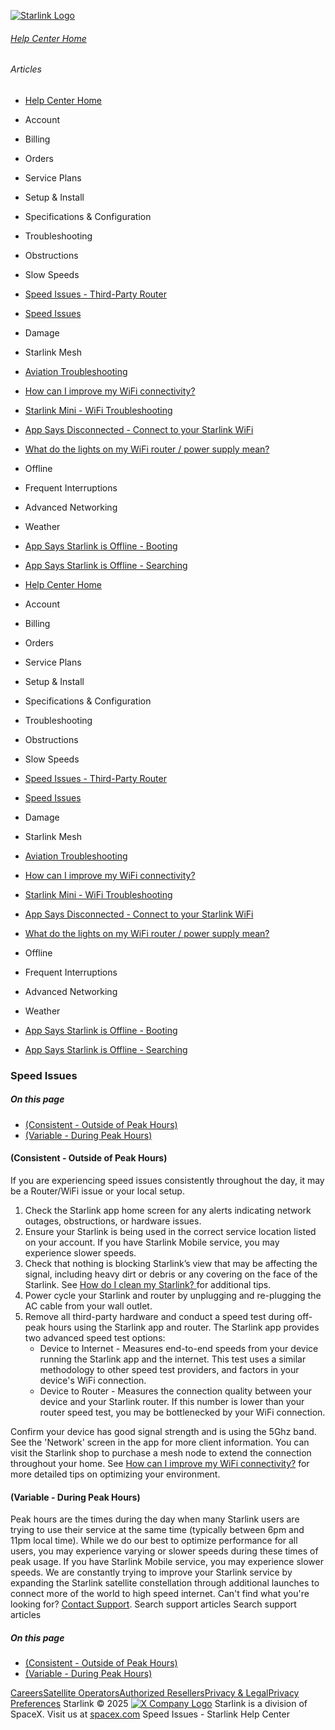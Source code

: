 [![Starlink Logo](https://www.starlink.com/_next/image?url=%2Fassets%2Fimages%2Flogo%2Flogo_white.png&w=3840&q=75)](https://www.starlink.com/support/article/<https:/www.starlink.com/>)
###### [Help Center Home](https://www.starlink.com/support/article/</support>)
###### Articles
  * [Help Center Home](https://www.starlink.com/support/article/</support>)
  * Account
  * Billing
  * Orders
  * Service Plans
  * Setup & Install
  * Specifications & Configuration
  * Troubleshooting
  * Obstructions
  * Slow Speeds
  * [Speed Issues - Third-Party Router](https://www.starlink.com/support/article/</support/article/ffb7b3ee-2a20-c0e0-4c60-003c8470e80d>)
  * [Speed Issues](https://www.starlink.com/support/article/</support/article/b0db3f4b-bde5-156d-240d-ffd343f8f88d>)
  * Damage
  * Starlink Mesh
  * [Aviation Troubleshooting](https://www.starlink.com/support/article/</support/article/80aaef2a-8796-c8bc-b30a-5003aa217b84>)
  * [How can I improve my WiFi connectivity?](https://www.starlink.com/support/article/</support/article/f28de520-ef3f-138d-9f69-7f1b37433f1e>)
  * [Starlink Mini - WiFi Troubleshooting](https://www.starlink.com/support/article/</support/article/acb3bee4-53d9-2f4f-ca45-c21db163543c>)
  * [App Says Disconnected - Connect to your Starlink WiFi](https://www.starlink.com/support/article/</support/article/8c2013d8-844d-75bc-ed2b-2d696a5834ed>)
  * [What do the lights on my WiFi router / power supply mean?](https://www.starlink.com/support/article/</support/article/26a1c6cf-eb8a-c7b1-4784-7e0eaf597cdb>)
  * Offline
  * Frequent Interruptions
  * Advanced Networking
  * Weather
  * [App Says Starlink is Offline - Booting](https://www.starlink.com/support/article/</support/article/718b444d-e8c2-eeee-c214-beecc96e44ae>)
  * [App Says Starlink is Offline - Searching](https://www.starlink.com/support/article/</support/article/8dd04f1b-f7b3-882c-3827-a660c5fe48c7>)


  * [Help Center Home](https://www.starlink.com/support/article/</support>)
  * Account
  * Billing
  * Orders
  * Service Plans
  * Setup & Install
  * Specifications & Configuration
  * Troubleshooting
  * Obstructions
  * Slow Speeds
  * [Speed Issues - Third-Party Router](https://www.starlink.com/support/article/</support/article/ffb7b3ee-2a20-c0e0-4c60-003c8470e80d>)
  * [Speed Issues](https://www.starlink.com/support/article/</support/article/b0db3f4b-bde5-156d-240d-ffd343f8f88d>)
  * Damage
  * Starlink Mesh
  * [Aviation Troubleshooting](https://www.starlink.com/support/article/</support/article/80aaef2a-8796-c8bc-b30a-5003aa217b84>)
  * [How can I improve my WiFi connectivity?](https://www.starlink.com/support/article/</support/article/f28de520-ef3f-138d-9f69-7f1b37433f1e>)
  * [Starlink Mini - WiFi Troubleshooting](https://www.starlink.com/support/article/</support/article/acb3bee4-53d9-2f4f-ca45-c21db163543c>)
  * [App Says Disconnected - Connect to your Starlink WiFi](https://www.starlink.com/support/article/</support/article/8c2013d8-844d-75bc-ed2b-2d696a5834ed>)
  * [What do the lights on my WiFi router / power supply mean?](https://www.starlink.com/support/article/</support/article/26a1c6cf-eb8a-c7b1-4784-7e0eaf597cdb>)
  * Offline
  * Frequent Interruptions
  * Advanced Networking
  * Weather
  * [App Says Starlink is Offline - Booting](https://www.starlink.com/support/article/</support/article/718b444d-e8c2-eeee-c214-beecc96e44ae>)
  * [App Says Starlink is Offline - Searching](https://www.starlink.com/support/article/</support/article/8dd04f1b-f7b3-882c-3827-a660c5fe48c7>)


### Speed Issues
##### On this page
  * [(Consistent - Outside of Peak Hours)](https://www.starlink.com/support/article/<#consistent-outside-of-peak-hours>)
  * [(Variable - During Peak Hours)](https://www.starlink.com/support/article/<#variable-during-peak-hours>)


#### (Consistent - Outside of Peak Hours)
If you are experiencing speed issues consistently throughout the day, it may be a Router/WiFi issue or your local setup.
  1. Check the Starlink app home screen for any alerts indicating network outages, obstructions, or hardware issues.
  2. Ensure your Starlink is being used in the correct service location listed on your account. If you have Starlink Mobile service, you may experience slower speeds. 
  3. Check that nothing is blocking Starlink’s view that may be affecting the signal, including heavy dirt or debris or any covering on the face of the Starlink. See [How do I clean my Starlink? ](https://www.starlink.com/support/article/<https:/support.starlink.com/?topic=587a41e0-9ab4-85ae-0aec-c3f163863436>)for additional tips.
  4. Power cycle your Starlink and router by unplugging and re-plugging the AC cable from your wall outlet.
  5. Remove all third-party hardware and conduct a speed test during off-peak hours using the Starlink app and router. The Starlink app provides two advanced speed test options:
     * Device to Internet - Measures end-to-end speeds from your device running the Starlink app and the internet. This test uses a similar methodology to other speed test providers, and factors in your device's WiFi connection.
     * Device to Router - Measures the connection quality between your device and your Starlink router. If this number is lower than your router speed test, you may be bottlenecked by your WiFi connection.


Confirm your device has good signal strength and is using the 5Ghz band. See the 'Network' screen in the app for more client information. You can visit the Starlink shop to purchase a mesh node to extend the connection throughout your home. See [How can I improve my WiFi connectivity?](https://www.starlink.com/support/article/<https:/support.starlink.com/?topic=f28de520-ef3f-138d-9f69-7f1b37433f1e>) for more detailed tips on optimizing your environment.
​ 
#### (Variable - During Peak Hours)
Peak hours are the times during the day when many Starlink users are trying to use their service at the same time (typically between 6pm and 11pm local time). While we do our best to optimize performance for all users, you may experience varying or slower speeds during these times of peak usage. If you have Starlink Mobile service, you may experience slower speeds.
We are constantly trying to improve your Starlink service by expanding the Starlink satellite constellation through additional launches to connect more of the world to high speed internet.
Can't find what you're looking for? [Contact Support](https://www.starlink.com/support/article/</support/tickets?sourceType=web_article_help_center&sourceValue=b0db3f4b-bde5-156d-240d-ffd343f8f88d>).
Search support articles
Search support articles
##### On this page
  * [(Consistent - Outside of Peak Hours)](https://www.starlink.com/support/article/<#consistent-outside-of-peak-hours>)
  * [(Variable - During Peak Hours)](https://www.starlink.com/support/article/<#variable-during-peak-hours>)


[Careers](https://www.starlink.com/support/article/<https:/www.spacex.com/careers>)[Satellite Operators](https://www.starlink.com/support/article/<https:/starlink.com/satellite-operators>)[Authorized Resellers](https://www.starlink.com/support/article/<https:/starlink.com/resellers>)[Privacy & Legal](https://www.starlink.com/support/article/<https:/starlink.com/legal>)[Privacy Preferences](https://www.starlink.com/support/article/<>)
Starlink © 2025
[![X Company Logo](https://www.starlink.com/assets/images/icons/x-logo.svg)](https://www.starlink.com/support/article/<https:/twitter.com/Starlink>)
Starlink is a division of SpaceX. Visit us at [spacex.com](https://www.starlink.com/support/article/<https:/www.spacex.com/>)
Speed Issues - Starlink Help Center
